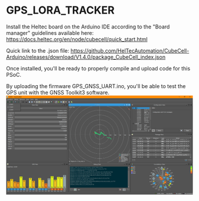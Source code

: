 # GPS_LORA_TRACKER

Install the Heltec board on the Arduino IDE according to the "Board manager" guidelines available here:
https://docs.heltec.org/en/node/cubecell/quick_start.html

Quick link to the .json file:
https://github.com/HelTecAutomation/CubeCell-Arduino/releases/download/V1.4.0/package_CubeCell_index.json

Once installed, you'll be ready to properly compile and upload code for this PSoC.

By uploading the firmware GPS_GNSS_UART.ino, you'll be able to test the GPS unit with the GNSS Toolkit3 software.
![GNSS_Toolkit](/Pics/GNSS_Toolkit.png)



